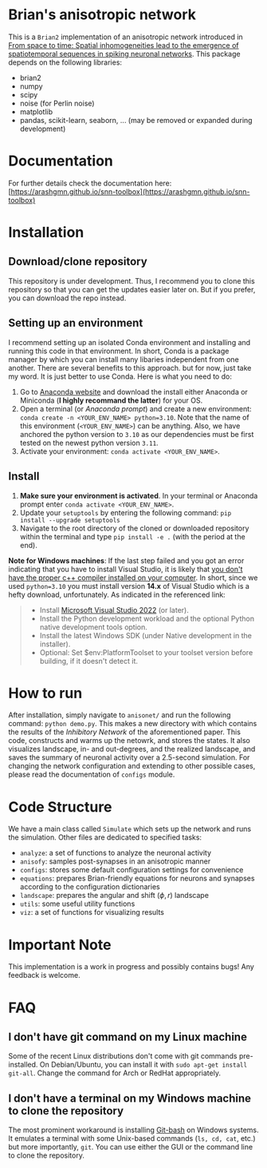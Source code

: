 # Brian's anisotropic network

This is a `Brian2` implementation of an anisotropic network introduced in [From space to time: Spatial inhomogeneities lead to the emergence of spatiotemporal sequences in spiking neuronal networks](https://journals.plos.org/ploscompbiol/article?id=10.1371/journal.pcbi.1007432). This package depends on the following libraries:

- brian2
- numpy
- scipy
- noise (for Perlin noise)
- matplotlib
- pandas, scikit-learn, seaborn, ... (may be removed or expanded during development) 

# Documentation
For further details check the documentation here: [https://arashgmn.github.io/snn-toolbox](https://arashgmn.github.io/snn-toolbox)

# Installation
## Download/clone repository
This repository is under development. Thus, I recommend you to clone this repository so that you can get the updates easier later on. But if you prefer, you can download the repo instead.

## Setting up an environment 
I recommend setting up an isolated Conda environment and installing and running this code in that environment. In short, Conda is a package manager by which you can install many libaries independent from one another. There are several benefits to this approach. but for now, just take my word. It is just better to use Conda. Here is what you need to do:

1. Go to [Anaconda website](https://docs.conda.io/projects/conda/en/latest/user-guide/install/index.html) and download the install either Anaconda or Miniconda (**I highly recommand the latter**) for your OS.
2. Open a terminal (or *Anaconda prompt*) and create a new environment: `conda create -n <YOUR_ENV_NAME> python=3.10`. Note that the name of this environment (`<YOUR_ENV_NAME>`) can be anything. Also, we have anchored the python version to `3.10` as our dependencies must be first tested on the newest python version `3.11`.
3. Activate your environment: ``conda activate <YOUR_ENV_NAME>``. 

## Install
1. **Make sure your environment is activated**. In your terminal or Anaconda prompt enter ``conda activate <YOUR_ENV_NAME>``.
2. Update your `setuptools` by entering the following command: ``pip install --upgrade setuptools``
3. Navigate to the root directory of the cloned or downloaded repository within the terminal and type ``pip install -e .`` (with the period at the end). 

**Note for Windows machines**: If the last step failed and you got an error indicating that you have to install Visual Studio, it is likely that [you don't have the proper c++ compiler installed on your computer](https://wiki.python.org/moin/WindowsCompilers). In short, since we used `python=3.10` you must install version **14.x** of Visual Studio which is a hefty download, unfortunately. As indicated in the referenced link:

> -  Install [Microsoft Visual Studio 2022](https://visualstudio.microsoft.com/downloads/) (or later).
> - Install the Python development workload and the optional Python native development tools option.
> - Install the latest Windows SDK (under Native development in the installer).
> - Optional: Set $env:PlatformToolset to your toolset version before building, if it doesn't detect it.


# How to run
After installation, simply navigate to `anisonet/` and run the following command: ``python demo.py``. This makes a new directory with which contains the results of the *Inhibitory Network* of the aforementioned paper. This code, constructs and warms up the netowrk, and stores the states. It also visualizes landscape, in- and out-degrees, and the realized landscape, and saves the summary of neuronal activity over a 2.5-second simulation. For changing the network configuration and extending to other possible cases, please read the documentation of ``configs`` module.

# Code Structure
We have a main class called `Simulate` which sets up the network and runs the simulation. Other files are dedicated to specified tasks:

- `analyze`: a set of functions to analyze the neuronal activity
- `anisofy`: samples post-synapses in an anisotropic manner
- `configs`: stores some default configuration settings for convenience
- `equations`: prepares Brian-friendly equations for neurons and synapses according to the configuration dictionaries
- `landscape`: prepares the angular and shift ($\phi, r$) landscape
- `utils`: some useful utility functions
- `viz`: a set of functions for visualizing results


# Important Note
This implementation is a work in progress and possibly contains bugs! Any feedback is welcome.


# FAQ 
## I don't have git command on my Linux machine
Some of the recent Linux distributions don't come with git commands pre-installed. On Debian/Ubuntu, you can install it with ``sudo apt-get install git-all``. Change the command for Arch or RedHat appropriately.

## I don't have a terminal on my Windows machine to clone the repository
The most prominent workaround is installing [Git-bash](https://git-scm.com/download/win) on Windows systems. It emulates a terminal with some Unix-based commands (``ls, cd, cat``, etc.) but more importantly, ``git``. You can use either the GUI or the command line to clone the repository. 
